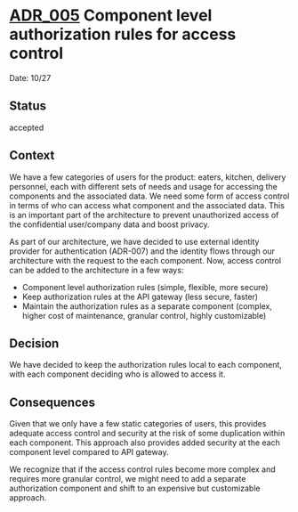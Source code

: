 # [ADR_005](../../../README.md) Component level authorization rules for access control

Date: 10/27

## Status

accepted

## Context

We have a few categories of users for the product: eaters, kitchen, delivery personnel, each with different sets of needs and usage for accessing the components and the associated data. We need some form of access control in terms of who can access what component and the associated data. This is an important part of the architecture to prevent unauthorized access of the confidential user/company data and boost privacy.

As part of our architecture, we have decided to use external identity provider for authentication (ADR-007) and the identity flows through our architecture with the request to the each component. Now, access control can be added to the architecture in a few ways:
- Component level authorization rules (simple, flexible, more secure)
- Keep authorization rules at the API gateway (less secure, faster)
- Maintain the authorization rules as a separate component (complex, higher cost of maintenance, granular control, highly customizable)

## Decision

We have decided to keep the authorization rules local to each component, with each component deciding who is allowed to access it.

## Consequences

Given that we only have a few static categories of users, this provides adequate access control and security at the risk of some duplication within each component. This approach also provides added security at the each component level compared to API gateway.

We recognize that if the access control rules become more complex and requires more granular control, we might need to add a separate authorization component and shift to an expensive but customizable approach.
